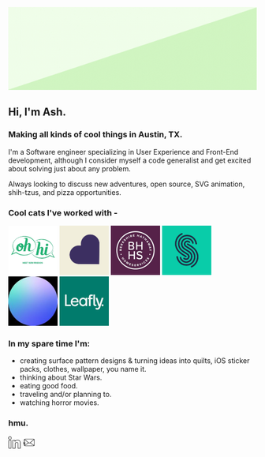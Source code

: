 <p align="center">
  <img src="./assets/header.gif">
</p>


<h2>Hi, I'm Ash.</h2>

<h3>Making all kinds of cool things in Austin, TX.</h3>

I'm a Software engineer specializing in User Experience and
Front-End development, although I consider myself a code generalist and get excited about solving just about any problem. 

Always looking to discuss new adventures, open source, SVG animation, 
shih-tzus, and pizza opportunities.


<h3>Cool cats I've worked with -</h3>

<div>
    <a href="https://www.facebook.com/ohhiapp"><img height="100" src="assets/oh-hi.jpeg"></a>
    <a href="https://loveIntently.com/"><img height="100" src="assets/loveIntently.png"></a>
    <a href="https://www.bhhs.com/kansas-city-realty-ks301"><img height="100" src="assets/bhhs.jpeg"></a>
    <a href="https://www.wearespreetail.com/"><img height="100" src="assets/spreetail.png"></a>
    <a href="https://www.helloworldcs.org/"><img height="100" src="assets/helloWorldCS.jpeg"></a>
    <a href="https://www.leafly.com/"><img height="100" src="assets/leafly.jpeg"></a>
</div>

<h3>In my spare time I'm:</h3>

* creating surface pattern designs & turning ideas into quilts, iOS sticker packs, clothes, wallpaper, you name it. 
* thinking about Star Wars.
* eating good food.
* traveling and/or planning to.
* watching horror movies.

<h3>hmu.</h3>
<div>
    <a href="https://www.linkedin.com/in/ashwoodall/"><img width="25" src="assets/linkedin.png"></a>
    <a href="mailto:ash.woodall@gmail.com"><img width="25" src="assets/email.png"></a>
</div>